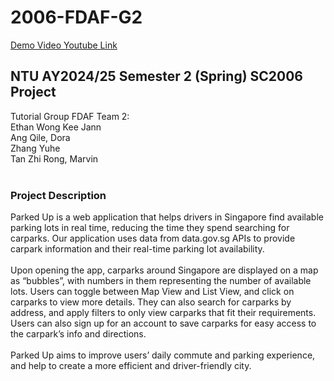 # 2006-FDAF-G2
[Demo Video Youtube Link](https://youtu.be/licMqQKBqWM?si=0Mfvd3cKF0YRUPGQ)

## NTU AY2024/25 Semester 2 (Spring) SC2006 Project
Tutorial Group FDAF Team 2:<br />
Ethan Wong Kee Jann<br />
Ang Qile, Dora<br />
Zhang Yuhe<br />
Tan Zhi Rong, Marvin<br />
<br />

### Project Description
Parked Up is a web application that helps drivers in Singapore find available parking lots in real time, reducing the time they spend searching for carparks. Our application uses data from data.gov.sg APIs to provide carpark information and their real-time parking lot availability.<br /><br />
Upon opening the app, carparks around Singapore are displayed on a map as “bubbles”, with numbers in them representing the number of available lots. Users can toggle between Map View and List View, and click on carparks to view more details. They can also search for carparks by address, and apply filters to only view carparks that fit their requirements. Users can also sign up for an account to save carparks for easy access to the carpark’s info and directions.<br /><br />
Parked Up aims to improve users’ daily commute and parking experience, and help to create a more efficient and driver-friendly city.
